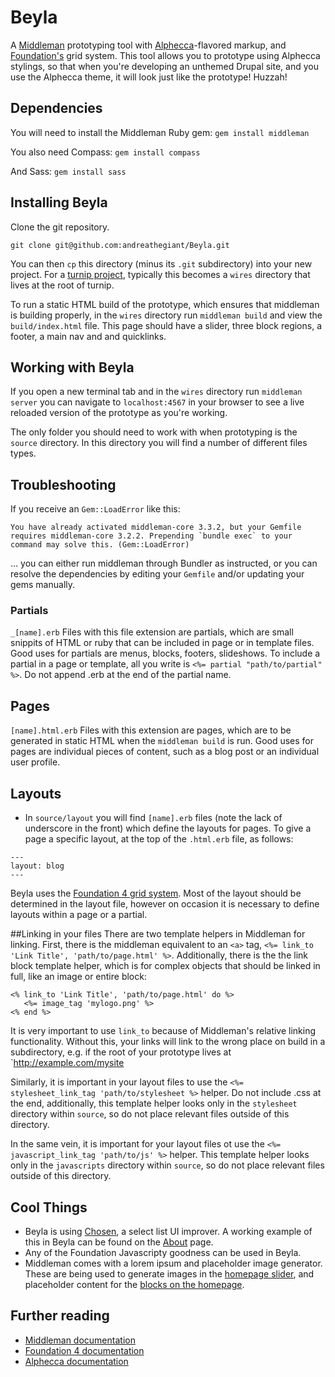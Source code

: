 Beyla
=====
A [Middleman](http://middlemanapp.com/) prototyping tool with [Alphecca](https://github.com/opensourcery/alphecca)-flavored markup, and [Foundation's](foundation.zurb.com) grid system. This tool allows you to prototype using Alphecca stylings, so that when you're developing an unthemed Drupal site, and you use the Alphecca theme, it will look just like the prototype! Huzzah!

## Dependencies
You will need to install the Middleman Ruby gem:
`gem install middleman`

You also need Compass:
`gem install compass`

And Sass:
`gem install sass`

## Installing Beyla
Clone the git repository.

`git clone git@github.com:andreathegiant/Beyla.git`

You can then `cp` this directory (minus its `.git` subdirectory) into your new project. For a [turnip project](http://github.com/opensourcery/turnip), typically this becomes a `wires` directory that lives at the root of turnip.

To run a static HTML build of the prototype, which ensures that middleman is building properly, in the `wires` directory run `middleman build` and view the `build/index.html` file. This page should have a slider, three block regions, a footer, a main nav and and quicklinks.

## Working with Beyla

If you open a new terminal tab and in the `wires` directory run `middleman server` you can navigate to `localhost:4567` in your browser to see a live reloaded version of the prototype as you're working.

The only folder you should need to work with when prototyping is the `source` directory. In this directory you will find a number of different files types.

## Troubleshooting

If you receive an `Gem::LoadError` like this:

```
You have already activated middleman-core 3.3.2, but your Gemfile requires middleman-core 3.2.2. Prepending `bundle exec` to your command may solve this. (Gem::LoadError)
```
… you can either run middleman through Bundler as instructed, or you can resolve the dependencies by editing your `Gemfile` and/or updating your gems manually.

### Partials
`_[name].erb` Files with this file extension are partials, which are small snippits of HTML or ruby that can be included in page or in template files. Good uses for partials are menus, blocks, footers, slideshows. To include a partial in a page or template, all you write is `<%= partial "path/to/partial" %>`. Do not append .erb at the end of the partial name.

## Pages
`[name].html.erb` Files with this extension are pages, which are to be generated in static HTML when the `middleman build` is run. Good uses for pages are individual pieces of content, such as a blog post or an individual user profile.

## Layouts
* In `source/layout` you will find `[name].erb` files (note the lack of underscore in the front) which define the layouts for pages. To give a page a specific layout, at the top of the `.html.erb` file, as follows:
```
---
layout: blog
---
```

Beyla uses the [Foundation 4 grid system](http://foundation.zurb.com/docs/v/4.3.2/components/grid.html). Most of the layout should be determined in the layout file, however on occasion it is necessary to define layouts within a page or a partial.

##Linking in your files
There are two template helpers in Middleman for linking. First, there is the middleman equivalent to an `<a>` tag, `<%= link_to 'Link Title', 'path/to/page.html' %>`. Additionally, there is the the link block template helper, which is for complex objects that should be linked in full, like an image or entire block:

```
<% link_to 'Link Title', 'path/to/page.html' do %>
   <%= image_tag 'mylogo.png' %>
<% end %>
```

It is very important to use `link_to` because of Middleman's relative linking functionality. Without this, your links will link to the wrong place on build in a subdirectory, e.g.  if the root of your prototype lives at `http://example.com/mysite

Similarly, it is important in your layout files to use the `<%= stylesheet_link_tag 'path/to/stylesheet %>` helper. Do not include .css at the end, additionally, this template helper looks only in the `stylesheet` directory within `source`, so do not place relevant files outside of this directory.

In the same vein, it is important for your layout files ot use the `<%= javascript_link_tag 'path/to/js' %>` helper. This template helper looks only in the `javascripts` directory within `source`, so do not place relevant files outside of this directory.

## Cool Things
* Beyla is using [Chosen](http://harvesthq.github.io/chosen/), a select list UI improver. A working example of this in Beyla can be found on the [About](https://github.com/andreathegiant/Beyla/blob/master/source/about/about.html.erb) page.
* Any of the Foundation Javascripty goodness can be used in Beyla.
* Middleman comes with a lorem ipsum and placeholder image generator. These are being used to generate images in the [homepage slider](https://github.com/andreathegiant/Beyla/blob/master/source/_orbit.erb), and placeholder content for the [blocks on the homepage](https://github.com/andreathegiant/Beyla/blob/master/source/_homepageblocks.erb).

## Further reading
* [Middleman documentation](http://middlemanapp.com/basics/getting-started/)
* [Foundation 4 documentation](http://foundation.zurb.com/docs/v/4.3.2/)
* [Alphecca documentation](https://github.com/opensourcery/alphecca/blob/master/README.md)
